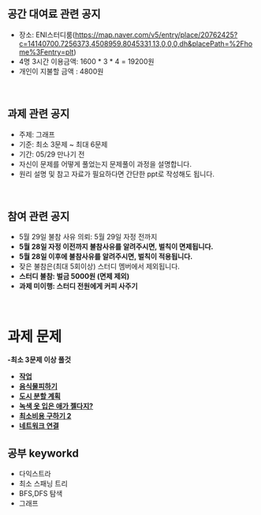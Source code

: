 ## 공간 대여료 관련 공지
- 장소: ENI스터디룸(https://map.naver.com/v5/entry/place/20762425?c=14140700.7256373,4508959.8045331,13,0,0,0,dh&placePath=%2Fhome%3Fentry=plt)
- 4명 3시간 이용금액: 1600 * 3 * 4 = 19200원
- 개인이 지불할 금액 : 4800원

<br>

## 과제 관련 공지
- 주제: 그래프
- 기준: 최소 3문제 ~ 최대 6문제
- 기간: 05/29 만나기 전
- 자신이 문제를 어떻게 풀었는지 문제풀이 과정을 설명합니다.
- 원리 설명 및 참고 자료가 필요하다면 간단한 ppt로 작성해도 됩니다.

<br>

## 참여 관련 공지
- 5월 29일 불참 사유 의뢰: 5월 29일 자정 전까지
- **5월 28일 자정 이전까지 불참사유를 알려주시면, 벌칙이 면제됩니다.**
- **5월 28일 이후에 불참사유를 알려주시면, 벌칙이 적용됩니다.**
- 잦은 불참은(최대 5회이상) 스터디 멤버에서 제외됩니다.
- **스터디 불참: 벌금 5000원 (면제 제외)**
- **과제 미이행: 스터디 전원에게 커피 사주기**
<br>

# 과제 문제

**-최소 3문제 이상 풀것**
- [**작업**](https://www.acmicpc.net/problem/2056)
- [**음식물피하기**](https://www.acmicpc.net/problem/1743)
- [**도시 분할 계획**](https://www.acmicpc.net/problem/1647)
- [**녹색 옷 입은 애가 젤다지?**](https://www.acmicpc.net/problem/4485)
- [**최소비용 구하기 2**](https://www.acmicpc.net/problem/11779)
- [**네트워크 연결**](https://www.acmicpc.net/problem/1922)

## 공부 keyworkd
- 다익스트라
- 최소 스패닝 트리
- BFS,DFS 탐색
- 그래프 

<BR>
